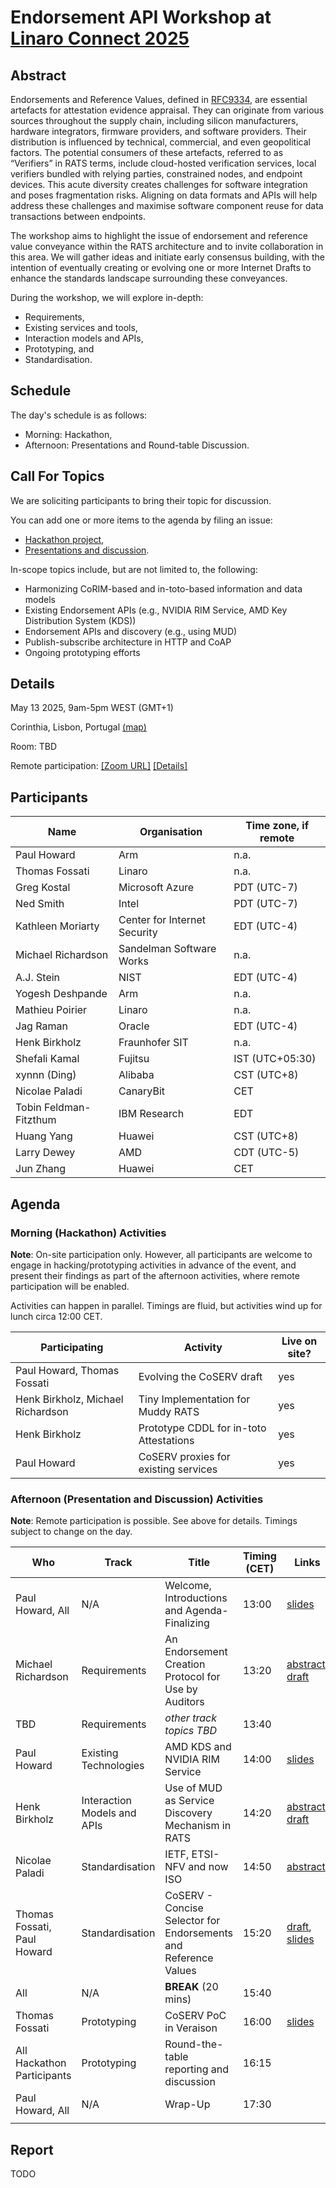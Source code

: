 # Endorsement API Workshop at [Linaro Connect 2025](https://www.linaro.org/connect)

## Abstract

Endorsements and Reference Values, defined in [RFC9334](https://www.ietf.org/rfc/rfc9334.html), are essential artefacts for attestation evidence appraisal.
They can originate from various sources throughout the supply chain, including silicon manufacturers, hardware integrators, firmware providers, and software providers.
Their distribution is influenced by technical, commercial, and even geopolitical factors.
The potential consumers of these artefacts, referred to as “Verifiers” in RATS terms, include cloud-hosted verification services, local verifiers bundled with relying parties, constrained nodes, and endpoint devices.
This acute diversity creates challenges for software integration and poses fragmentation risks.
Aligning on data formats and APIs will help address these challenges and maximise software component reuse for data transactions between endpoints.

The workshop aims to highlight the issue of endorsement and reference value conveyance within the RATS architecture and to invite collaboration in this area.
We will gather ideas and initiate early consensus building, with the intention of eventually creating or evolving one or more Internet Drafts to enhance the standards landscape surrounding these conveyances.

During the workshop, we will explore in-depth:
* Requirements,
* Existing services and tools,
* Interaction models and APIs,
* Prototyping, and
* Standardisation.

## Schedule

The day's schedule is as follows:
* Morning: Hackathon,
* Afternoon: Presentations and Round-table Discussion.

## Call For Topics

We are soliciting participants to bring their topic for discussion.

You can add one or more items to the agenda by filing an issue:
* [Hackathon project](https://github.com/rats-endorsements-distribution/linaro-connect-25/issues/new?template=hackathon-item.md),
* [Presentations and discussion](https://github.com/rats-endorsements-distribution/linaro-connect-25/issues/new?template=agenda-item.md).

In-scope topics include, but are not limited to, the following:

* Harmonizing CoRIM-based and in-toto-based information and data models
* Existing Endorsement APIs (e.g., NVIDIA RIM Service, AMD Key Distribution System (KDS))
* Endorsement APIs and discovery (e.g., using MUD)
* Publish-subscribe architecture in HTTP and CoAP
* Ongoing prototyping efforts

## Details

May 13 2025, 9am-5pm WEST (GMT+1)

Corinthia, Lisbon, Portugal [(map)](https://www.openstreetmap.org/way/101941942#map=19/38.738712/-9.166492)

Room: TBD

Remote participation: [[Zoom URL]](https://linaro-org.zoom.us/j/92068141447) [[Details]](remote-participation.md)

## Participants

| Name | Organisation | Time zone, if remote |
|--|--|--|
| Paul Howard | Arm | n.a. |
| Thomas Fossati | Linaro | n.a. |
| Greg Kostal | Microsoft Azure | PDT (UTC-7) |
| Ned Smith | Intel | PDT (UTC-7) |
| Kathleen Moriarty | Center for Internet Security | EDT (UTC-4) |
| Michael Richardson | Sandelman Software Works | n.a. |
| A.J. Stein | NIST | EDT (UTC-4) |
| Yogesh Deshpande | Arm | n.a. |
| Mathieu Poirier | Linaro | n.a. |
| Jag Raman | Oracle | EDT (UTC-4) |
| Henk Birkholz | Fraunhofer SIT | n.a. |
| Shefali Kamal | Fujitsu | IST (UTC+05:30) |
| xynnn (Ding) | Alibaba | CST (UTC+8) |
| Nicolae Paladi | CanaryBit | CET |
| Tobin Feldman-Fitzthum | IBM Research | EDT |
| Huang Yang | Huawei | CST (UTC+8) |
| Larry Dewey | AMD | CDT (UTC-5) |
| Jun Zhang | Huawei | CET |

## Agenda

### Morning (Hackathon) Activities

**Note**: On-site participation only.
However, all participants are welcome to engage in hacking/prototyping activities in advance of the event, and present their findings as part of the afternoon activities, where remote participation will be enabled.

Activities can happen in parallel.
Timings are fluid, but activities wind up for lunch circa 12:00 CET.

| Participating | Activity | Live on site?
|--|--|--|
| Paul Howard, Thomas Fossati | Evolving the CoSERV draft | yes
| Henk Birkholz, Michael Richardson | Tiny Implementation for Muddy RATS | yes
| Henk Birkholz | Prototype CDDL for in-toto Attestations | yes
| Paul Howard | CoSERV proxies for existing services | yes


### Afternoon (Presentation and Discussion) Activities

**Note**: Remote participation is possible.
See above for details.
Timings subject to change on the day.

| Who | Track | Title | Timing (CET) | Links
|--|--|--|--|--|
| Paul Howard, All | N/A | Welcome, Introductions and Agenda-Finalizing | 13:00 | [slides](materials/introduction/intro-v1.pdf)
| Michael Richardson | Requirements | An Endorsement Creation Protocol for Use by Auditors | 13:20 | [abstract](https://github.com/rats-endorsements-distribution/linaro-connect-25/issues/1), [draft](https://github.com/mcr/pop-endorsement/blob/main/pop-endorsement.mkd)
| TBD | Requirements | _other track topics TBD_ | 13:40
| Paul Howard | Existing Technologies | AMD KDS and NVIDIA RIM Service | 14:00 | [slides](materials/existing-technologies/existing-technologies-v1.pdf)
| Henk Birkholz | Interaction Models and APIs | Use of MUD as Service Discovery Mechanism in RATS | 14:20 | [abstract](https://github.com/rats-endorsements-distribution/linaro-connect-25/issues/8), [draft](https://datatracker.ietf.org/doc/draft-birkholz-rats-mud/)
| Nicolae Paladi | Standardisation | IETF, ETSI-NFV and now ISO | 14:50 | [abstract](https://github.com/rats-endorsements-distribution/linaro-connect-25/issues/7)
| Thomas Fossati, Paul Howard | Standardisation | CoSERV - Concise Selector for Endorsements and Reference Values | 15:20 | [draft](https://datatracker.ietf.org/doc/draft-howard-rats-coserv/), [slides](materials/coserv-std/coserv-std-v1.pdf)
| All | N/A | **BREAK** (20 mins) | 15:40
| Thomas Fossati | Prototyping | CoSERV PoC in Veraison | 16:00 | [slides](materials/coserv-poc/coserv-poc-v1.pdf)
| All Hackathon Participants | Prototyping | Round-the-table reporting and discussion | 16:15
| Paul Howard, All | N/A | Wrap-Up | 17:30
| | | | |

## Report

TODO
